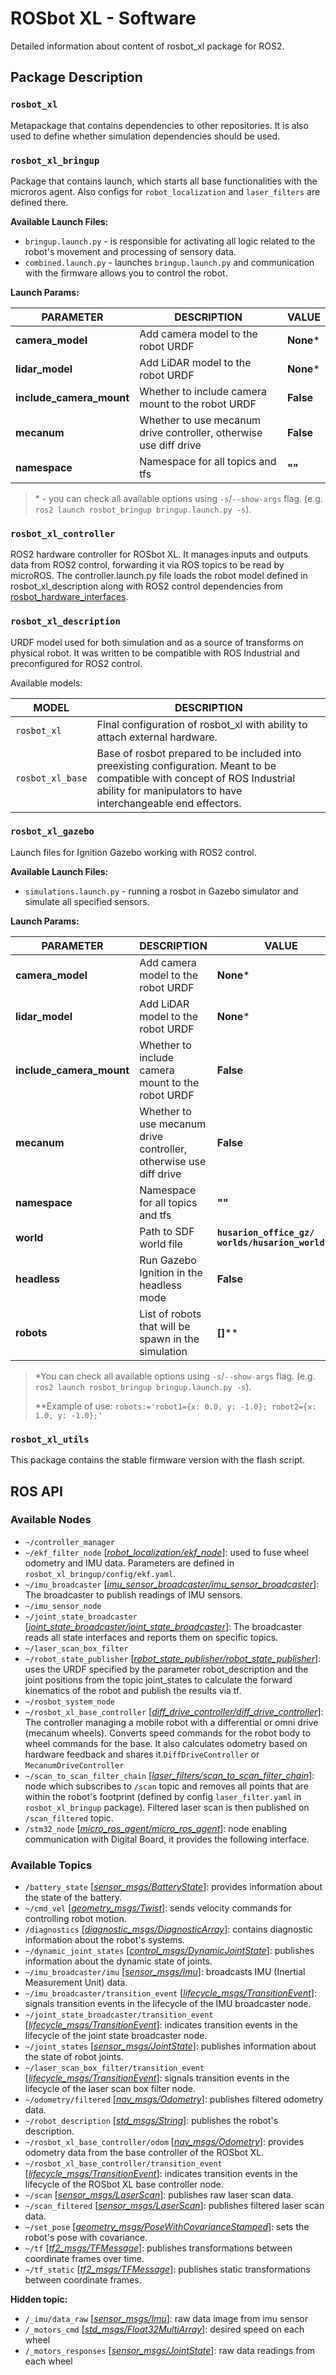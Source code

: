 # ROSbot XL - Software

Detailed information about content of rosbot_xl package for ROS2.

## Package Description

### `rosbot_xl`

Metapackage that contains dependencies to other repositories. It is also used to define whether simulation dependencies should be used.

### `rosbot_xl_bringup`

Package that contains launch, which starts all base functionalities with the microros agent. Also configs for `robot_localization` and `laser_filters` are defined there.

**Available Launch Files:**

- `bringup.launch.py` - is responsible for activating all logic related to the robot's movement and processing of sensory data.
- `combined.launch.py` - launches `bringup.launch.py` ​​and communication with the firmware allows you to control the robot.

**Launch Params:**

| PARAMETER                | DESCRIPTION                                                       | VALUE        |
| ------------------------ | ----------------------------------------------------------------- | ------------ |
| **camera_model**         | Add camera model to the robot URDF                                | **None**\* |
| **lidar_model**          | Add LiDAR model to the robot URDF                                 | **None**\* |
| **include_camera_mount** | Whether to include camera mount to the robot URDF                 | **False**    |
| **mecanum**              | Whether to use mecanum drive controller, otherwise use diff drive | **False**    |
| **namespace**            | Namespace for all topics and tfs                                  | **""**       |

> \* - you can check all available options using `-s`/`--show-args` flag. (e.g. `ros2 launch rosbot_bringup bringup.launch.py -s`).

### `rosbot_xl_controller`

ROS2 hardware controller for ROSbot XL. It manages inputs and outputs data from ROS2 control, forwarding it via ROS topics to be read by microROS. The controller.launch.py file loads the robot model defined in rosbot_xl_description along with ROS2 control dependencies from [rosbot_hardware_interfaces](https://github.com/husarion/rosbot_hardware_interfaces).

### `rosbot_xl_description`

URDF model used for both simulation and as a source of transforms on physical robot. It was written to be compatible with ROS Industrial and preconfigured for ROS2 control.

Available models:

| MODEL            | DESCRIPTION                                                                                                                                                                                  |
| ---------------- | -------------------------------------------------------------------------------------------------------------------------------------------------------------------------------------------- |
| `rosbot_xl`      | Final configuration of rosbot_xl with ability to attach external hardware.                                                                                                                   |
| `rosbot_xl_base` | Base of rosbot prepared to be included into preexisting configuration. Meant to be compatible with concept of ROS Industrial ability for manipulators to have interchangeable end effectors. |

### `rosbot_xl_gazebo`

Launch files for Ignition Gazebo working with ROS2 control.

**Available Launch Files:**

- `simulations.launch.py` - running a rosbot in Gazebo simulator and simulate all specified sensors.

**Launch Params:**

| PARAMETER                | DESCRIPTION                                                       | VALUE                                                   |
| ------------------------ | ----------------------------------------------------------------- | ------------------------------------------------------- |
| **camera_model**         | Add camera model to the robot URDF                                | **None**\*                                            |
| **lidar_model**          | Add LiDAR model to the robot URDF                                 | **None**\*                                            |
| **include_camera_mount** | Whether to include camera mount to the robot URDF                 | **False**                                               |
| **mecanum**              | Whether to use mecanum drive controller, otherwise use diff drive | **False**                                               |
| **namespace**            | Namespace for all topics and tfs                                  | **""**                                                  |
| **world**                | Path to SDF world file                                            | **`husarion_office_gz/`<br /> `worlds/husarion_world.sdf`** |
| **headless**             | Run Gazebo Ignition in the headless mode                          | **False**                                               |
| **robots**               | List of robots that will be spawn in the simulation               | **[]**\*\*                                              |

> \*You can check all available options using `-s`/`--show-args` flag. (e.g. `ros2 launch rosbot_bringup bringup.launch.py -s`).
>
> \*\*Example of use: `robots:='robot1={x: 0.0, y: -1.0}; robot2={x: 1.0, y: -1.0};'`

### `rosbot_xl_utils`

This package contains the stable firmware version with the flash script.

## ROS API

### Available Nodes

- `~/controller_manager`
- `~/ekf_filter_node` [_[robot_localization/ekf_node](https://github.com/cra-ros-pkg/robot_localization)_]: used to fuse wheel odometry and IMU data. Parameters are defined in `rosbot_xl_bringup/config/ekf.yaml`.
- `~/imu_broadcaster` [_[imu_sensor_broadcaster/imu_sensor_broadcaster](https://github.com/ros-controls/ros2_controllers/tree/master/imu_sensor_broadcaster)_]: The broadcaster to publish readings of IMU sensors.
- `~/imu_sensor_node`
- `~/joint_state_broadcaster` [_[joint_state_broadcaster/joint_state_broadcaster](https://github.com/ros-controls/ros2_controllers/tree/master/joint_state_broadcaster)_]: The broadcaster reads all state interfaces and reports them on specific topics.
- `~/laser_scan_box_filter`
- `~/robot_state_publisher` [_[robot_state_publisher/robot_state_publisher](https://github.com/ros/robot_state_publisher)_]: uses the URDF specified by the parameter robot_description and the joint positions from the topic joint_states to calculate the forward kinematics of the robot and publish the results via tf.
- `~/rosbot_system_node`
- `~/rosbot_xl_base_controller` [_[diff_drive_controller/diff_drive_controller](https://github.com/ros-controls/ros2_controllers/tree/master/diff_drive_controller)_]: The controller managing a mobile robot with a differential or omni drive (mecanum wheels). Converts speed commands for the robot body to wheel commands for the base. It also calculates odometry based on hardware feedback and shares it.`DiffDriveController` or `MecanumDriveController`
- `~/scan_to_scan_filter_chain` [_[laser_filters/scan_to_scan_filter_chain](https://github.com/ros-perception/laser_filters/blob/ros2/src/scan_to_scan_filter_chain.cpp)_]: node which subscribes to `/scan` topic and removes all points that are within the robot's footprint (defined by config `laser_filter.yaml` in `rosbot_xl_bringup` package). Filtered laser scan is then published on `/scan_filtered` topic.
- `/stm32_node` [_[micro_ros_agent/micro_ros_agent](https://github.com/micro-ROS/micro-ROS-Agent)_]: node enabling communication with Digital Board, it provides the following interface.

### Available Topics

- `/battery_state` [_[sensor_msgs/BatteryState](https://docs.ros2.org/foxy/api/sensor_msgs/msg/BatteryState.html)_]: provides information about the state of the battery.
- `~/cmd_vel` [_[geometry_msgs/Twist](https://docs.ros2.org/foxy/api/geometry_msgs/msg/Twist.html)_]: sends velocity commands for controlling robot motion.
- `/diagnostics` [_[diagnostic_msgs/DiagnosticArray](https://docs.ros2.org/foxy/api/diagnostic_msgs/msg/DiagnosticArray.html)_]: contains diagnostic information about the robot's systems.
- `~/dynamic_joint_states` [_[control_msgs/DynamicJointState](https://github.com/ros-controls/control_msgs/blob/master/control_msgs/msg/DynamicJointState.msg)_]: publishes information about the dynamic state of joints.
- `~/imu_broadcaster/imu` [_[sensor_msgs/Imu](https://docs.ros2.org/foxy/api/sensor_msgs/msg/Imu.html)_]: broadcasts IMU (Inertial Measurement Unit) data.
- `~/imu_broadcaster/transition_event` [_[lifecycle_msgs/TransitionEvent](https://docs.ros2.org/foxy/api/lifecycle_msgs/msg/TransitionEvent.html)_]: signals transition events in the lifecycle of the IMU broadcaster node.
- `~/joint_state_broadcaster/transition_event` [_[lifecycle_msgs/TransitionEvent](https://docs.ros2.org/foxy/api/lifecycle_msgs/msg/TransitionEvent.html)_]: indicates transition events in the lifecycle of the joint state broadcaster node.
- `~/joint_states` [_[sensor_msgs/JointState](https://docs.ros2.org/foxy/api/sensor_msgs/msg/JointState.html)_]: publishes information about the state of robot joints.
- `~/laser_scan_box_filter/transition_event` [_[lifecycle_msgs/TransitionEvent](https://docs.ros2.org/foxy/api/lifecycle_msgs/msg/TransitionEvent.html)_]: signals transition events in the lifecycle of the laser scan box filter node.
- `~/odometry/filtered` [_[nav_msgs/Odometry](https://docs.ros2.org/foxy/api/nav_msgs/msg/Odometry.html)_]: publishes filtered odometry data.
- `~/robot_description` [_[std_msgs/String](https://docs.ros2.org/foxy/api/std_msgs/msg/String.html)_]: publishes the robot's description.
- `~/rosbot_xl_base_controller/odom` [_[nav_msgs/Odometry](https://docs.ros2.org/foxy/api/nav_msgs/msg/Odometry.html)_]: provides odometry data from the base controller of the ROSbot XL.
- `~/rosbot_xl_base_controller/transition_event` [_[lifecycle_msgs/TransitionEvent](https://docs.ros2.org/foxy/api/lifecycle_msgs/msg/TransitionEvent.html)_]: indicates transition events in the lifecycle of the ROSbot XL base controller node.
- `~/scan` [_[sensor_msgs/LaserScan](https://docs.ros2.org/foxy/api/sensor_msgs/msg/LaserScan.html)_]: publishes raw laser scan data.
- `~/scan_filtered` [_[sensor_msgs/LaserScan](https://docs.ros2.org/foxy/api/sensor_msgs/msg/LaserScan.html)_]: publishes filtered laser scan data.
- `~/set_pose` [_[geometry_msgs/PoseWithCovarianceStamped](https://docs.ros2.org/foxy/api/geometry_msgs/msg/PoseWithCovarianceStamped.html)_]: sets the robot's pose with covariance.
- `~/tf` [_[tf2_msgs/TFMessage](https://docs.ros2.org/foxy/api/tf2_msgs/msg/TFMessage.html)_]: publishes transformations between coordinate frames over time.
- `~/tf_static` [_[tf2_msgs/TFMessage](https://docs.ros2.org/foxy/api/tf2_msgs/msg/TFMessage.html)_]: publishes static transformations between coordinate frames.

**Hidden topic:**

- `/_imu/data_raw` [_[sensor_msgs/Imu](https://docs.ros2.org/foxy/api/sensor_msgs/msg/Imu.html)_]: raw data image from imu sensor
- `/_motors_cmd` [_[std_msgs/Float32MultiArray](https://docs.ros2.org/foxy/api/std_msgs/msg/Float32MultiArray.html)_]: desired speed on each wheel
- `/_motors_responses` [_[sensor_msgs/JointState](https://docs.ros2.org/foxy/api/sensor_msgs/msg/JointState.html)_]: raw data readings from each wheel
